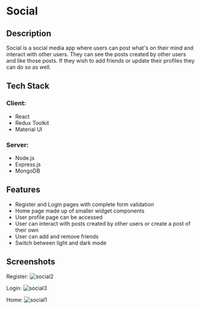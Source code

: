 <h1>Social</h1>

<h2>Description</h2>
<p>Social is a social media app where users can post what's on their mind and interact with other users. They can see the posts created by other users and like those posts. If they wish to add friends or update their profiles they can do so as well.</p>

<h2>Tech Stack</h2>
<h3>Client:</h3>   
<ul>
<li>React</li>
<li>Redux Toolkit</li>
<li>Material UI</li>
</ul>

<h3>Server:</h3>   
<ul>
<li>Node.js</li>
<li>Express.js</li>
<li>MongoDB</li>
</ul>

<h2>Features</h2>
<ul>
<li>Register and Login pages with complete form validation</li>
<li>Home page made up of smaller widget components</li>
<li>User profile page can be accessed</li>
<li>User can interact with posts created by other users or create a post of their own</li>
<li>User can add and remove friends</li>
<li>Switch between light and dark mode</li>
</ul>

<h2>Screenshots</h2>
Register:
<img src="https://user-images.githubusercontent.com/107462726/231358502-a0325776-728b-4bc1-824f-e3156de443b6.png" alt="social2" />

Login:
<img src="https://user-images.githubusercontent.com/107462726/231358515-5b38bf9d-c2d8-435d-a5f5-78ab5aec6ef9.png" alt="social3" />

Home:
<img src="https://user-images.githubusercontent.com/107462726/231358292-3079a290-6ce1-422c-abce-5b43bf2e7334.png" alt="social1" />
